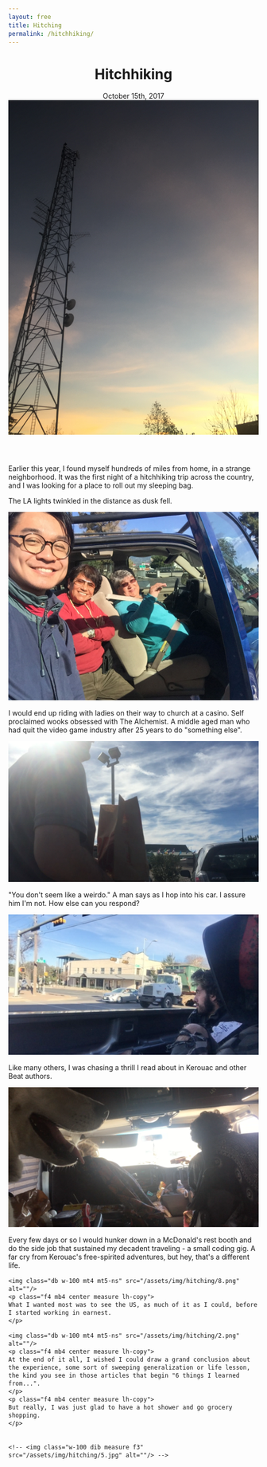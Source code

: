 ```yaml
---
layout: free
title: Hitching
permalink: /hitchhiking/
---
```


  <header class="avenir tc-l ph3 ph4-ns pt4 pt5-ns">
    <h1 class="f3 fw4 f2-m f-subheadline-l measure lh-title mt0">Hitchhiking</h1>
    <time class="f5 f4-l db fw1 baskerville mb4"> October 15th, 2017</time>
    <img class="w-100 dib measure f3" src="/assets/img/hitching/opening.jpg" alt="Dawn in San Bernardino, taken by a groggy me."/>
  </header>
  <div class="ph3 ph4-m ph5-l">
    <p class="f4 mb4 center measure lh-copy">
    Earlier this year, I found myself hundreds of miles from home, in a strange neighborhood. It was the first night of a hitchhiking trip across the country, and I was looking for a place to roll out my sleeping bag.
    </p>
    <p class="f4 mb4 center measure lh-copy">
    The LA lights twinkled in the distance as dusk fell.
    </p>
    <div class="measure db center f5 f4-ns lh-copy">
      <img class="db w-100 mt4 mt5-ns" src="/assets/img/hitching/abby.jpg" alt="">
    <p class="f4 mb4 center measure lh-copy">
    I would end up riding with ladies on their way to church at a casino. Self proclaimed wooks obsessed with The Alchemist. A middle aged man who had quit the video game industry after 25 years to do "something else".
    </p>
    <img class="db w-100 mt4 mt5-ns" src="/assets/img/hitching/andrew.png" alt=""/>
    <p class="f4 mb4 center measure lh-copy">
    "You don't seem like a weirdo."
    A man says as I hop into his car. I assure him I'm not. How else can you respond?
    </p>
    <img class="db w-100 mt4 mt5-ns" src="/assets/img/hitching/4.png" alt=""/>
    <p class="f4 mb4 center measure lh-copy">
    Like many others, I was chasing a thrill I read about in Kerouac and other Beat authors.
    </p>
    <!-- <p class="f4 mb4 center measure lh-copy">
    But I'm not about to start preaching the gospel of hitchhiking.
    </p>
    <p class="f4 mb4 center measure lh-copy">
    For one, I'm privileged in ways that a lot of people aren't: a college degree, parents willing to help out with a bill or two, and I don't trip racial prejudice alarms when I appear by the side of the road.
    </p> -->
    <img class="db w-100 mt4 mt5-ns" src="/assets/img/hitching/5.png" alt=""/>
    <p class="f4 mb4 center measure lh-copy">
    Every few days or so I would hunker down in a McDonald's rest booth and do the side job that sustained my decadent traveling - a small coding gig. A far cry from Kerouac's free-spirited adventures, but hey, that's a different life.
    </p>

    <img class="db w-100 mt4 mt5-ns" src="/assets/img/hitching/8.png" alt=""/>
    <p class="f4 mb4 center measure lh-copy">
    What I wanted most was to see the US, as much of it as I could, before I started working in earnest.
    </p>

<!-- <img class="db w-100 mt4 mt5-ns" src="/assets/img/hitching/8.png" alt=""/> -->


    <img class="db w-100 mt4 mt5-ns" src="/assets/img/hitching/2.png" alt=""/>
    <p class="f4 mb4 center measure lh-copy">
    At the end of it all, I wished I could draw a grand conclusion about the experience, some sort of sweeping generalization or life lesson, the kind you see in those articles that begin "6 things I learned from...".
    </p>
    <p class="f4 mb4 center measure lh-copy">
    But really, I was just glad to have a hot shower and go grocery shopping.
    </p>


    <!-- <img class="w-100 dib measure f3" src="/assets/img/hitching/5.jpg" alt=""/> -->
